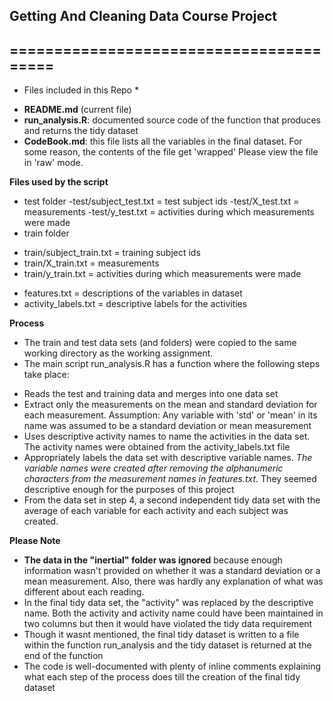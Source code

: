 ## Getting And Cleaning Data Course Project
## ========================================

* Files included in this Repo *

- **README.md** (current file)
- **run_analysis.R**: documented source code of the function that produces and returns the tidy dataset
- **CodeBook.md**: this file lists all the variables in the final dataset. For some reason, the contents of the file get 'wrapped' Please view the file in 'raw' mode.

**Files used by the script** 

* test folder
-test/subject_test.txt = test subject ids 
-test/X_test.txt = measurements
-test/y_test.txt = activities during which measurements were made
* train folder
- train/subject_train.txt = training subject ids
- train/X_train.txt = measurements
- train/y_train.txt = activities during which measurements were made
* features.txt = descriptions of the variables in dataset
* activity_labels.txt = descriptive labels for the activities

**Process**

* The train and test data sets (and folders) were copied to the same working directory as the working assignment. 
* The main script run_analysis.R has a function where the following steps take place:
- Reads the test and training data and merges into one data set
- Extract only the measurements on the mean and standard deviation for each measurement. Assumption: Any variable with 'std' or 'mean' in its name was assumed to be a standard deviation or mean measurement
- Uses descriptive activity names to name the activities in the data set. The activity names were obtained from the activity_labels.txt file
- Appropriately labels the data set with descriptive variable names. _The variable names were created after removing the alphanumeric characters from the measurement names in features.txt_. They seemed descriptive enough for the purposes of this project
- From the data set in step 4, a second independent tidy data set with the average of each variable for each activity and each subject was created.  

**Please Note**

- **The data in the "inertial" folder was ignored** because enough information wasn't provided on whether it was a standard deviation or a mean measurement. Also, there was hardly any explanation of what was different about each reading. 
- In the final tidy data set, the "activity" was replaced by the descriptive name. Both the activity and activity name could have been maintained in two columns but then it would have violated the tidy data requirement
- Though it wasnt mentioned, the final tidy dataset is written to a file within the function run_analysis and the tidy dataset is returned at the end of the function
- The code is well-documented with plenty of inline comments explaining what each step of the process does till the creation of the final tidy dataset

